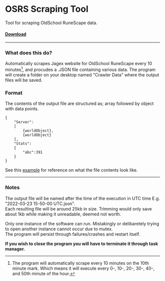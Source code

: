 # OSRS Scraping Tool

Tool for scraping OldSchool RuneScape data.


#### [Download](https://github.com/Macweese/osrs-web-scrape/releases/download/v1.0.1/Crawler.exe "Download Executable")


___


### What does this do?  
Automatically scrapes Jagex website for OldSchool RuneScape every 10 minutes[^1], and procudes a .JSON file containing various data. The program will create a folder on your desktop named "Crawler Data" where the output files will be saved.


### Format
The contents of the output file are structured as; array followed by object with data points.
```
{
    "Server":
    [
        {worldObject},
        {worldObject}
    ],
    "Stats":
    {
        "abc":391
    }
}
```

See this [example](https://github.com/Macweese/osrs-web-scrape/blob/main/Example%2017-20-00%20UTC.json "Output file format") for reference on what the file contents look like.
___
### Notes
The output file will be named after the time of the execution in UTC time E.g. "2022-03-23 15-50-00 UTC.json".  
Each resulting file will be around 25kb in size. Trimming would only save about 1kb while making it unreadable, deemed not worth.

Only one instance of the software can run. Mistakingly or delibaretely trying to open another instance cannot occur due to mutex.  
The program will persist through failures/crashes and restart itself.  

__If you wish to close the program you will have to terminate it through task manager.__

[^1]: The program will automatically scrape every 10 minutes on the 10th minute mark. Which means it will execute every 0-, 10-, 20-, 30-, 40-, and 50th minute of the hour.
